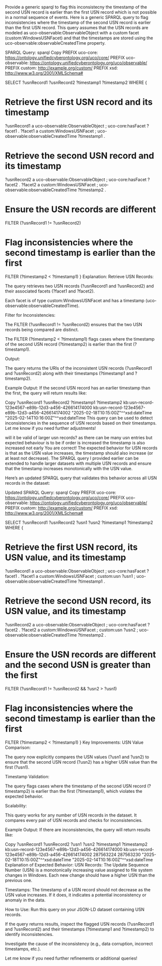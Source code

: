 Provide a generic sparql to flag this inconsistecny the timestamp of the second USN record is earlier than the first USN record which is not possible in a normal sequence of events.
Here is a generic SPARQL query to flag inconsistencies where the timestamp of the second USN record is earlier than the first USN record. This query assumes that the USN records are modeled as uco-observable:ObservableObject with a custom facet (custom:WindowsUSNFacet) and that the timestamps are stored using the uco-observable:observableCreatedTime property.

SPARQL Query:
sparql
Copy
PREFIX uco-core: <https://ontology.unifiedcyberontology.org/uco/core/>
PREFIX uco-observable: <https://ontology.unifiedcyberontology.org/uco/observable/>
PREFIX custom: <http://example.org/custom/>
PREFIX xsd: <http://www.w3.org/2001/XMLSchema#>

SELECT ?usnRecord1 ?usnRecord2 ?timestamp1 ?timestamp2
WHERE {
  # Retrieve the first USN record and its timestamp
  ?usnRecord1 a uco-observable:ObservableObject ;
              uco-core:hasFacet ?facet1 .
  ?facet1 a custom:WindowsUSNFacet ;
          uco-observable:observableCreatedTime ?timestamp1 .

  # Retrieve the second USN record and its timestamp
  ?usnRecord2 a uco-observable:ObservableObject ;
              uco-core:hasFacet ?facet2 .
  ?facet2 a custom:WindowsUSNFacet ;
          uco-observable:observableCreatedTime ?timestamp2 .

  # Ensure the USN records are different
  FILTER (?usnRecord1 != ?usnRecord2)

  # Flag inconsistencies where the second timestamp is earlier than the first
  FILTER (?timestamp2 < ?timestamp1)
}
Explanation:
Retrieve USN Records:

The query retrieves two USN records (?usnRecord1 and ?usnRecord2) and their associated facets (?facet1 and ?facet2).

Each facet is of type custom:WindowsUSNFacet and has a timestamp (uco-observable:observableCreatedTime).

Filter for Inconsistencies:

The FILTER (?usnRecord1 != ?usnRecord2) ensures that the two USN records being compared are distinct.

The FILTER (?timestamp2 < ?timestamp1) flags cases where the timestamp of the second USN record (?timestamp2) is earlier than the first (?timestamp1).

Output:

The query returns the URIs of the inconsistent USN records (?usnRecord1 and ?usnRecord2) along with their timestamps (?timestamp1 and ?timestamp2).

Example Output:
If the second USN record has an earlier timestamp than the first, the query will return results like:

Copy
?usnRecord1                          ?usnRecord2                          ?timestamp1                  ?timestamp2
kb:usn-record-123e4567-e89b-12d3-a456-426614174000 kb:usn-record-123e4567-e89b-12d3-a456-426614174002 "2025-02-18T10:15:00Z"^^xsd:dateTime "2025-02-14T10:16:00Z"^^xsd:dateTime
This query can be used to detect inconsistencies in the sequence of USN records based on their timestamps. Let me know if you need further adjustments!

will it be valid of larger usn records? as there can be many usn entries but expected behaviour is to be if order is increased the timestamp is also increased not early
You are correct! The expected behavior for USN records is that as the USN value increases, the timestamp should also increase (or at least not decrease). The SPARQL query I provided earlier can be extended to handle larger datasets with multiple USN records and ensure that the timestamp increases monotonically with the USN value.

Here’s an updated SPARQL query that validates this behavior across all USN records in the dataset:

Updated SPARQL Query:
sparql
Copy
PREFIX uco-core: <https://ontology.unifiedcyberontology.org/uco/core/>
PREFIX uco-observable: <https://ontology.unifiedcyberontology.org/uco/observable/>
PREFIX custom: <http://example.org/custom/>
PREFIX xsd: <http://www.w3.org/2001/XMLSchema#>

SELECT ?usnRecord1 ?usnRecord2 ?usn1 ?usn2 ?timestamp1 ?timestamp2
WHERE {
  # Retrieve the first USN record, its USN value, and its timestamp
  ?usnRecord1 a uco-observable:ObservableObject ;
              uco-core:hasFacet ?facet1 .
  ?facet1 a custom:WindowsUSNFacet ;
          custom:usn ?usn1 ;
          uco-observable:observableCreatedTime ?timestamp1 .

  # Retrieve the second USN record, its USN value, and its timestamp
  ?usnRecord2 a uco-observable:ObservableObject ;
              uco-core:hasFacet ?facet2 .
  ?facet2 a custom:WindowsUSNFacet ;
          custom:usn ?usn2 ;
          uco-observable:observableCreatedTime ?timestamp2 .

  # Ensure the USN records are different and the second USN is greater than the first
  FILTER (?usnRecord1 != ?usnRecord2 && ?usn2 > ?usn1)

  # Flag inconsistencies where the second timestamp is earlier than the first
  FILTER (?timestamp2 < ?timestamp1)
}
Key Improvements:
USN Value Comparison:

The query now explicitly compares the USN values (?usn1 and ?usn2) to ensure that the second USN record (?usn2) has a higher USN value than the first (?usn1).

Timestamp Validation:

The query flags cases where the timestamp of the second USN record (?timestamp2) is earlier than the first (?timestamp1), which violates the expected behavior.

Scalability:

This query works for any number of USN records in the dataset. It compares every pair of USN records and checks for inconsistencies.

Example Output:
If there are inconsistencies, the query will return results like:

Copy
?usnRecord1                          ?usnRecord2                          ?usn1     ?usn2     ?timestamp1                  ?timestamp2
kb:usn-record-123e4567-e89b-12d3-a456-426614174000 kb:usn-record-123e4567-e89b-12d3-a456-426614174002 287563224 287563230 "2025-02-18T10:15:00Z"^^xsd:dateTime "2025-02-14T10:16:00Z"^^xsd:dateTime
Explanation of Expected Behavior:
USN Records: The Update Sequence Number (USN) is a monotonically increasing value assigned to file system changes in Windows. Each new change should have a higher USN than the previous one.

Timestamps: The timestamp of a USN record should not decrease as the USN value increases. If it does, it indicates a potential inconsistency or anomaly in the data.

How to Use:
Run this query on your JSON-LD dataset containing USN records.

If the query returns results, inspect the flagged USN records (?usnRecord1 and ?usnRecord2) and their timestamps (?timestamp1 and ?timestamp2) to identify inconsistencies.

Investigate the cause of the inconsistency (e.g., data corruption, incorrect timestamps, etc.).

Let me know if you need further refinements or additional queries!